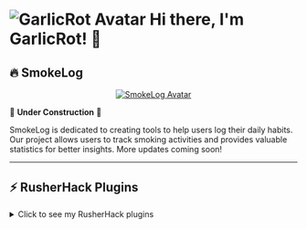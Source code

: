 # <img src="https://github.com/GarlicRot.png" alt="GarlicRot Avatar" width="50" /> Hi there, I'm GarlicRot! 👋

## 🔥 SmokeLog

<div align="center">
  <a href="https://github.com/SmokeLog">
    <img src="https://github.com/SmokeLog.png" alt="SmokeLog Avatar" width="150" />
  </a>
</div>

🚧 **Under Construction** 🚧

SmokeLog is dedicated to creating tools to help users log their daily habits. Our project allows users to track smoking activities and provides valuable statistics for better insights. More updates coming soon!

---

## ⚡ RusherHack Plugins

<details>
  <summary>Click to see my RusherHack plugins</summary>

<div align="center">
  <a href="https://github.com/RusherDevelopment/rusherhack-plugins">
    <img src="https://github.com/RusherDevelopment/rusherhack-plugins/raw/main/Assets/RusherHacks/rh_head.png" alt="RusherHacks Logo" width="150" />
  </a>
</div>

### [RusherHack Plugins](https://github.com/RusherDevelopment/rusherhack-plugins)

[![GitHub stars](https://img.shields.io/github/stars/RusherDevelopment/rusherhack-plugins?style=social)](https://github.com/RusherDevelopment/rusherhack-plugins/stargazers)
[![GitHub last commit](https://img.shields.io/github/last-commit/RusherDevelopment/rusherhack-plugins)](https://github.com/RusherDevelopment/rusherhack-plugins/commits/main)
[![GitHub contributors](https://img.shields.io/github/contributors/RusherDevelopment/rusherhack-plugins)](https://github.com/RusherDevelopment/rusherhack-plugins/graphs/contributors)

I actively maintain a repository of plugins designed to enhance the RusherHack experience. This project is a collaboration with other developers to provide a variety of useful plugins.

---

### [GarlicSight](https://github.com/GarlicRot/GarlicSight)
<div align="center">
  <a href="https://github.com/GarlicRot/GarlicSight">
    <img src="https://github.com/GarlicRot/GarlicSight/raw/master/assets/GarlicSight.png" alt="GarlicSight Icon" width="150" />
  </a>
</div>

[![GitHub stars](https://img.shields.io/github/stars/GarlicRot/GarlicSight?style=social)](https://github.com/GarlicRot/GarlicSight/stargazers)
[![GitHub last commit](https://img.shields.io/github/last-commit/GarlicRot/GarlicSight)](https://github.com/GarlicRot/GarlicSight/commits)
[![GitHub All Releases](https://img.shields.io/github/downloads/GarlicRot/GarlicSight/total)](https://github.com/GarlicRot/GarlicSight/releases/download/v1.0.1/Garlic-Sight-1.0.1.jar)

GarlicSight is a RusherHack plugin designed to enhance your crosshair information display. It provides detailed insights about the blocks and entities you're targeting, including information on mobs, players, and other entities in your line of sight. The plugin also includes detailed Redstone component information, allowing you to view power levels, states, delays, and modes for various Redstone devices.

---

### [LightningPop](https://github.com/GarlicRot/LightningPop)
<div align="center">
  <a href="https://github.com/GarlicRot/LightningPop">
    <img src="https://github.com/GarlicRot/LightningPop/raw/master/assets/LightningPop.png" alt="LightningPop Icon" width="150" />
  </a>
</div>

[![GitHub stars](https://img.shields.io/github/stars/GarlicRot/LightningPop?style=social)](https://github.com/GarlicRot/LightningPop/stargazers)
[![GitHub last commit](https://img.shields.io/github/last-commit/GarlicRot/LightningPop)](https://github.com/GarlicRot/LightningPop/commits)
[![GitHub All Releases](https://img.shields.io/github/downloads/GarlicRot/LightningPop/total)](https://github.com/GarlicRot/LightningPop/releases/download/v1.0.1/LightningPop-1.0.1.jar)

LightningPop adds lightning strikes during gameplay events, such as totem pops and player deaths. With LightningPop, you can customize whether lightning strikes occur when a player’s totem pops or when they die. The plugin offers flexible settings to include or exclude your own totem pops and decide if lightning should trigger on any death or only those caused by attacks.

---

### [AutoBucket](https://github.com/GarlicRot/AutoBucket)
<div align="center">
  <a href="https://github.com/GarlicRot/AutoBucket">
    <img src="https://github.com/GarlicRot/AutoBucket/raw/master/assets/AutoBucket.png" alt="AutoBucket Icon" width="150" />
  </a>
</div>

[![GitHub stars](https://img.shields.io/github/stars/GarlicRot/AutoBucket?style=social)](https://github.com/GarlicRot/AutoBucket/stargazers)
[![GitHub last commit](https://img.shields.io/github/last-commit/GarlicRot/AutoBucket)](https://github.com/GarlicRot/AutoBucket/commits)
[![GitHub All Releases](https://img.shields.io/github/downloads/GarlicRot/AutoBucket/total)](https://github.com/GarlicRot/AutoBucket/releases/download/v1.0.3/AutoBucket-1.0.3.jar)

AutoBucket automates the process of capturing aquatic mobs with water buckets. This plugin simplifies the process of collecting various aquatic creatures by automating the use of water buckets when you're near specific mobs.

---

### [RusherHack Instance Info](https://github.com/GarlicRot/rusherhack-instance-info)
[![GitHub stars](https://img.shields.io/github/stars/GarlicRot/rusherhack-instance-info?style=social)](https://github.com/GarlicRot/rusherhack-instance-info/stargazers)
[![GitHub last commit](https://img.shields.io/github/last-commit/GarlicRot/rusherhack-instance-info)](https://github.com/GarlicRot/rusherhack-instance-info/commits)
[![GitHub All Releases](https://img.shields.io/github/downloads/GarlicRot/rusherhack-instance-info/total)](https://github.com/GarlicRot/rusherhack-instance-info/releases/download/v1.3/instance-info-1.3.jar)

This forked plugin enhances the Minecraft window title by displaying useful information such as your account name, the server you're connected to, and your Minecraft skin as the window icon. It also introduces new customization options like setting custom account names, server names, and status messages.

</details>
